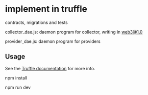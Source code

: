# implement in truffle

contracts, migrations and tests

collector_dae.js: daemon program for collector, writing in web3@1.0

provider_dae.js: daemon program for providers

## Usage

See the [Truffle documentation](http://truffleframework.com/docs/) for more info.

  npm install
  
  npm run dev
